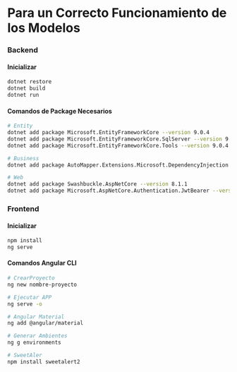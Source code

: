 # Para un Correcto Funcionamiento de los Modelos

### Backend

#### Inicializar
```bash
dotnet restore
dotnet build
dotnet run
```
#### Comandos de Package Necesarios

```bash
# Entity
dotnet add package Microsoft.EntityFrameworkCore --version 9.0.4
dotnet add package Microsoft.EntityFrameworkCore.SqlServer --version 9.0.4
dotnet add package Microsoft.EntityFrameworkCore.Tools --version 9.0.4

# Business
dotnet add package AutoMapper.Extensions.Microsoft.DependencyInjection --version 12.0.1

# Web
dotnet add package Swashbuckle.AspNetCore --version 8.1.1
dotnet add package Microsoft.AspNetCore.Authentication.JwtBearer --version 9.0.4

```

### Frontend

#### Inicializar
```bash
npm install
ng serve
```

#### Comandos Angular CLI

```bash
# CrearProyecto
ng new nombre-proyecto

# Ejecutar APP
ng serve -o

# Angular Material
ng add @angular/material

# Generar Ambientes
ng g environments

# SweetAler
npm install sweetalert2
```
